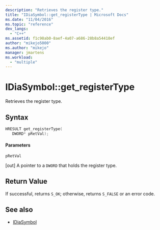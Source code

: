 ```yaml
---
description: "Retrieves the register type."
title: "IDiaSymbol::get_registerType | Microsoft Docs"
ms.date: "11/04/2016"
ms.topic: "reference"
dev_langs:
  - "C++"
ms.assetid: f1c98ab0-8aef-4a07-a686-28b8a54418ef
author: "mikejo5000"
ms.author: "mikejo"
manager: jmartens
ms.workload:
  - "multiple"
---
```

# IDiaSymbol::get_registerType
Retrieves the register type.

## Syntax

```C++
HRESULT get_registerType(
   DWORD* pRetVal);
```

#### Parameters
 `pRetVal`

[out] A pointer to a `DWORD` that holds the register type.

## Return Value
 If successful, returns `S_OK`; otherwise, returns `S_FALSE` or an error code.

## See also
- [IDiaSymbol](../../debugger/debug-interface-access/idiasymbol.md)
